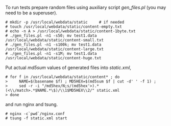 To run tests prepare random files using auxiliary script *gen_files.pl* (you may
need to be a superuser).

```ShellSession
# mkdir -p /usr/local/webdata/static     # if needed
# touch /usr/local/webdata/static/content-empty.txt
# echo -n A > /usr/local/webdata/static/content-1byte.txt
# ./gen_files.pl -n1 -s50; mv test1.data /usr/local/webdata/static/content-small.txt
# ./gen_files.pl -n1 -s100k; mv test1.data /usr/local/webdata/static/content-large.txt
# ./gen_files.pl -n1 -s1M; mv test1.data /usr/local/webdata/static/content-huge.txt
```

Put actual *md5sum* values of generated files into *static.xml*,

```ShellSession
# for f in /usr/local/webdata/static/content* ; do
>     NAME=$(basename $f) ; MD5HEX=$(md5sum $f | cut -d' ' -f 1) ;
>     sed -r -i "/md5hex/N;s/(md5hex'>).*(<\\/match>.*$NAME.*\$)/\\1$MD5HEX\\2/" static.xml
> done
```

and run nginx and tsung.

```ShellSession
# nginx -c`pwd`/nginx.conf
# tsung -f static.xml start
```

